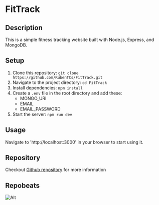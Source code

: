 # FitTrack

## Description
This is a simple fitness tracking website built with Node.js, Express, and MongoDB.

## Setup
1. Clone this repository: `git clone https://github.com/RubenTCs/FitTrack.git`
2. Navigate to the project directory: `cd FitTrack`
3. Install dependencies: `npm install`
4. Create a `.env` file in the root directory and add these:
    - MONGO_URI
    - EMAIL
    - EMAIL_PASSWORD
5. Start the server: `npm run dev`

## Usage

Navigate to 'http://localhost:3000' in your browser to start using it.

## Repository

Checkout [Github repository](https://github.com/RubenTCs/FitTrack) for more information

## Repobeats

![Alt](https://repobeats.axiom.co/api/embed/1e591537b4d5fe4c8a65089874a531573ccfaeeb.svg "Repobeats analytics image")
